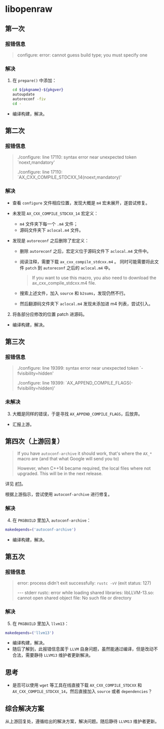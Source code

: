# libopenraw

## 第一次

### 报错信息

> configure: error: cannot guess build type; you must specify one

### 解决

1. 在 `prepare()` 中添加：

   ```bash
   cd ${pkgname}-${pkgver}
   autoupdate
   autoreconf -fiv
   cd -
   ```
- 编译构建，解决。

## 第二次

### 报错信息

> ./configure: line 17110: syntax error near unexpected token \`noext,mandatory'
>
> ./configure: line 17110: \`AX_CXX_COMPILE_STDCXX_14(noext,mandatory)'

### 解决

- 查看 `configure` 文件相应位置，发现大概是 `m4` 宏未展开，遂尝试修复。

- 未发现 `AX_CXX_COMPILE_STDCXX_14` 宏定义：
  - `m4` 文件夹下每一个 `.m4` 文件；
  - 源码文件夹下 `aclocal.m4` 文件。

- 发现是 `autoreconf` 之后删除了宏定义：
  - 删除 `autoreconf` 之后，宏定义位于源码文件下 `aclocal.m4` 文件中。

  - 阅读注释，需要下载 `ax_cxx_compile_stdcxx.m4` 。
    同时可能需要将此文件 `patch` 到 `autoreconf` 之后的 `aclocal.m4` 中。

    > If you want to use this macro, you also need to download the ax_cxx_compile_stdcxx.m4 file.

  - 搜索上述文件，加入 `source` 和 `b2sums`，发现仍然不行。

  - 然后翻源码文件夹下 `aclocal.m4` 发现未添加进 m4 列表，尝试引入。

2. 将各部分应修改的位置 patch 进源码。

- 编译构建，解决。

## 第三次

### 报错信息

> ./configure: line 19399: syntax error near unexpected token \`-fvisibility=hidden'
>
> ./configure: line 19399: `AX_APPEND_COMPILE_FLAGS(-fvisibility=hidden)'

### 未解决

3. 大概是同样的错误，于是寻找 `AX_APPEND_COMPILE_FLAGS`，后放弃。

- 汇报上游。

## 第四次（上游回复）

> If you have `autoconf-archive` it should work, that's where the `AX_*` macro are (and that what Google will send you to)
>
> However, when C++14 became required, the local files where not upgraded. This will be in the next release.

详见 [#11](https://gitlab.freedesktop.org/libopenraw/libopenraw/-/issues/11)。

根据上游指示，尝试使用 `autoconf-archive` 进行修复。

### 解决

4. 在 `PKGBUILD` 里加入 `autoconf-archive`：

```bash
makedepends=('autoconf-archive')
```

- 编译构建，解决。

## 第五次

### 报错信息

> error: process didn't exit successfully: `rustc -vV` (exit status: 127)
>
> --- stderr
> rustc: error while loading shared libraries: libLLVM-13.so: cannot open shared object file: No such file or directory

### 解决

5. 在 `PKGBUILD` 里加入 `llvm13`：

```bash
makedepends=('llvm13')
```

- 编译构建，解决。
- 随后了解到，此报错信息属于 `LLVM` 自身问题，虽然能通过编译，但是改动不合法，需要静待 `LLVM13` 维护者更新解决。

## 思考

- 是否可以使用 `wget` 等工具在线直接下载 `AX_CXX_COMPILE_STDCXX` 和 `AX_CXX_COMPILE_STDCXX_14`，然后直接加入 `source` 或者 `dependencies`？

## 综合解决方案

从上游回复处，遵循给出的解决方案，解决问题。随后静待 `LLVM13` 维护者更新。